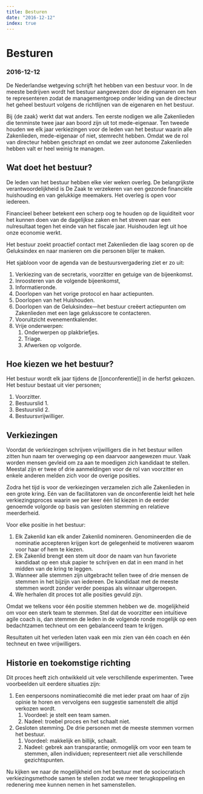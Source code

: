 ```yaml
---
title: Besturen
date: "2016-12-12"
index: true
---
```

# Besturen
### 2016-12-12

De Nederlandse wetgeving schrijft het hebben van een bestuur voor. In de meeste bedrijven wordt het bestuur aangewezen door de eigenaren om hen te representeren zodat de managementgroep onder leiding van de directeur het geheel bestuurt volgens de richtlijnen van de eigenaren en het bestuur.

Bij {de zaak} werkt dat wat anders. Ten eerste nodigen we alle Zakenlieden die tenminste twee jaar aan boord zijn uit tot mede-eigenaar. Ten tweede houden we elk jaar verkiezingen voor de leden van het bestuur waarin alle Zakenlieden, mede-eigenaar of niet, stemrecht hebben. Omdat we de rol van directeur hebben geschrapt en omdat we zeer autonome Zakenlieden hebben valt er heel weinig te managen.


## Wat doet het bestuur?

De leden van het bestuur hebben elke vier weken overleg. De belangrijkste verantwoordelijkheid is De Zaak te verzekeren van een gezonde financiële huishouding en van gelukkige meemakers. Het overleg is open voor iedereen.

Financieel beheer betekent een scherp oog te houden op de liquiditeit voor het kunnen doen van de dagelijkse zaken en het streven naar een nulresultaat tegen het einde van het fiscale jaar. Huishouden legt uit hoe onze economie werkt.

Het bestuur zoekt proactief contact met Zakenlieden die laag scoren op de Geluksindex en naar manieren om die personen blijer te maken.

Het sjabloon voor de agenda van de bestuursvergadering ziet er zo uit:

1. Verkiezing van de secretaris, voorzitter en getuige van de bijeenkomst.
1. Inroosteren van de volgende bijeenkomst,
1. Informatieronde.
1. Doorlopen van het vorige protocol en haar actiepunten.
1. Doorlopen van het Huishouden.
1. Doorlopen van de Geluksindex—het bestuur creëert actiepunten om Zakenlieden met een lage geluksscore te contacteren.
1. Vooruitzicht evenementkalender.
1. Vrije onderwerpen:
    1. Onderwerpen op plakbriefjes.
    1. Triage.
    1. Afwerken op volgorde.


## Hoe kiezen we het bestuur?

Het bestuur wordt elk jaar tijdens de [[onconferentie]] in de herfst gekozen. Het bestuur bestaat uit vier personen;

1. Voorzitter.
1. Bestuurslid 1.
1. Bestuurslid 2.
1. Bestuursvrijwilliger.


## Verkiezingen

Voordat de verkiezingen schrijven vrijwilligers die in het bestuur willen zitten hun naam ter overweging op een daarvoor aangewezen muur. Vaak worden mensen gevleid om za aan te moedigen zich kandidaat te stellen. Meestal zijn er twee of drie aanmeldingen voor de rol van voorzitter en enkele anderen melden zich voor de overige posities.

Zodra het tijd is voor de verkiezingen verzamelen zich alle Zakenlieden in een grote kring. Eén van de facilitatoren van de onconferentie leidt het hele verkiezingsproces waarin we per keer één lid kiezen in de eerder genoemde volgorde op basis van gesloten stemming en relatieve meerderheid.

Voor elke positie in het bestuur:

1. Elk Zakenlid kan elk ander Zakenlid nomineren.
Genomineerden die de nominatie accepteren krijgen kort de gelegenheid te motiveren waarom voor haar of hem te kiezen.
1. Elk Zakenlid brengt een stem uit door de naam van hun favoriete kandidaat op een stuk papier te schrijven en dat in een mand in het midden van de kring te leggen.
1. Wanneer alle stemmen zijn uitgebracht tellen twee of drie mensen de stemmen in het bijzijn van iedereen. De kandidaat met de meeste stemmen wordt zonder verder poespas als winnaar uitgeroepen.
1. We herhalen dit proces tot alle posities gevuld zijn.

Omdat we telkens voor één positie stemmen hebben we de. mogelijkheid om voor een sterk team te stemmen. Stel dat de voorzitter een intuïtieve agile coach is, dan stemmen de leden in de volgende ronde mogelijk op een bedachtzamen techneut om een gebalanceerd team te krijgen.

Resultaten uit het verleden laten vaak een mix zien van één coach en één techneut en twee vrijwilligers.


## Historie en toekomstige richting

Dit proces heeft zich ontwikkeld uit vele verschillende experimenten. Twee voorbeelden uit eerdere situaties zijn:

1. Een eenpersoons nominatiecomité die met ieder praat om haar of zijn opinie te horen en vervolgens een suggestie samenstelt die altijd verkozen wordt.
    1. Voordeel: je stelt een team samen.
    1. Nadeel: troebel proces en het schaalt niet.
1. Gesloten stemming. De drie personen met de meeste stemmen vormen het bestuur.
    1. Voordeel: makkelijk en billijk, schaalt.
    1. Nadeel: gebrek aan transparantie; onmogelijk om voor een team te stemmen, allen individuen; representeert niet alle verschillende gezichtspunten.

Nu kijken we naar de mogelijkheid om het bestuur met de sociocratisch verkiezingsmethode samen te stellen zodat we meer terugkoppeling en redenering mee kunnen nemen in het samenstellen.
